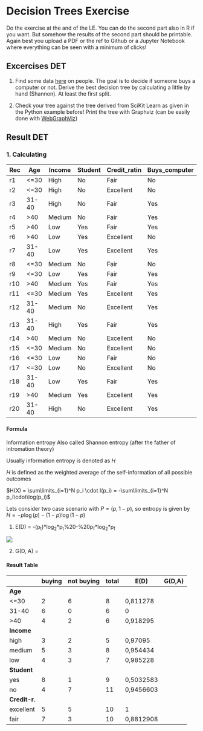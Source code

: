# Decision Trees Exercise

Do the exercise at the and of the LE. You can do the second part also in R if you want.
But somehow the results of the second part should be printable.
Again best you upload a PDF or the ref to Github or a Jupyter Notebook where everything can be seen with a minimum of clicks!

## Excercises DET

1. Find some data [here](https://drive.google.com/open?id=1E3bFrHnMGGmBgyAk9vAVnHGpQ8Z_asOP) on people. The goal is to decide if someone buys a computer or not. Derive the best decision tree by calculating a little by hand (Shannon). At least the first split.

2. Check your tree against the tree derived from SciKit Learn as given in the Python example before! Print the tree with Graphviz (can be easily done with [WebGraphViz](http://www.webgraphviz.com/))

## Result DET

### 1. Calculating

| Rec | Age   | Income | Student | Credit_ratin | Buys_computer |
|-----|-------|--------|---------|--------------|---------------|
| r1  | <=30  | High   | No      | Fair         | No            |
| r2  | <=30  | High   | No      | Excellent    | No            |
| r3  | 31-40 | High   | No      | Fair         | Yes           |
| r4  | >40   | Medium | No      | Fair         | Yes           |
| r5  | >40   | Low    | Yes     | Fair         | Yes           |
| r6  | >40   | Low    | Yes     | Excellent    | No            |
| r7  | 31-40 | Low    | Yes     | Excellent    | Yes           |
| r8  | <=30  | Medium | No      | Fair         | No            |
| r9  | <=30  | Low    | Yes     | Fair         | Yes           |
| r10 | >40   | Medium | Yes     | Fair         | Yes           |
| r11 | <=30  | Medium | Yes     | Excellent    | Yes           |
| r12 | 31-40 | Medium | No      | Excellent    | Yes           |
| r13 | 31-40 | High   | Yes     | Fair         | Yes           |
| r14 | >40   | Medium | No      | Excellent    | No            |
| r15 | <=30  | Medium | No      | Excellent    | No            |
| r16 | <=30  | Low    | No      | Fair         | No            |
| r17 | <=30  | Low    | No      | Excellent    | No            |
| r18 | 31-40 | Low    | Yes     | Fair         | Yes           |
| r19 | >40   | Medium | Yes     | Excellent    | Yes           |
| r20 | 31-40 | High   | No      | Excellent    | Yes           |

#### Formula
Information entropy
Also called Shannon entropy (after the father of intromation theory)

Usually information entropy is denoted as $H$

$H$ is defined as the weighted average of the self-information of all possible outcomes


$H(X) = \sum\limits_{i=1}^N p_i \cdot I(p_i) = -\sum\limits_{i=1}^N p_i\cdot\log(p_i)$


Lets consider two case scenario with $P = (p, 1 - p)$, so entropy is given by $H = -p \log(p) - (1 - p) \log(1 - p)$
1. E(D)    = -(p<sub>t</sub>)*log<sub>2</sub>*p<sub>t</sub>%20-%20p<sub>f</sub>*log<sub>2</sub>*p<sub>f</sub>
<img src="https://render.githubusercontent.com/render/math?math=P = (p, 1 - p)$, so entropy is given by $H = -p \log(p) - (1 - p) \log(1 - p)">

2. G(D, A) =

#### Result Table

|               | buying | not buying | total  | E(D)      | G(D,A) |
|---------------|--------|------------|--------|-----------|--------|
| **Age**       |        |            |        |           |        |
| <=30          | 2      | 6          | 8      | 0,811278  |        |
| 31-40         | 6      | 0          | 6      | 0         |        |
| >40           | 4      | 2          | 6      | 0,918295  |        |
| **Income**    |        |            |        |           |        |
| high          | 3      | 2          | 5      | 0,97095   |        |
| medium        | 5      | 3          | 8      | 0,954434  |        |
| low           | 4      | 3          | 7      | 0,985228  |        |
| **Student**   |        |            |        |           |        |
| yes           | 8      | 1          | 9      | 0,5032583 |        |
| no            | 4      | 7          | 11     | 0,9456603 |        |
| **Credit-r.** |        |            |        |           |        |
| excellent     | 5      | 5          | 10     | 1         |        |
| fair          | 7      | 3          | 10     | 0,8812908 |        |
